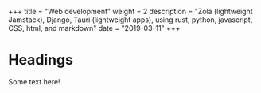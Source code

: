 +++
title = "Web development"
weight = 2
description = "Zola (lightweight Jamstack), Django, Tauri (lightweight apps), using rust, python, javascript, CSS, html, and markdown" 
date = "2019-03-11"
+++

# Headings
Some text here!